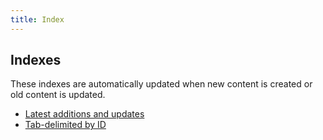 ```yaml
---
title: Index
---
```


## Indexes

These indexes are automatically updated when new content is created or old
content is updated.

- [Latest additions and updates](changes.md)
- [Tab-delimited by ID](nodes.tsv)
